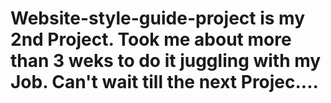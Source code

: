 # Website-style-guide-project is my 2nd Project. Took me about more than 3 weks to do it juggling with my Job. Can't wait till the next Projec.... 
